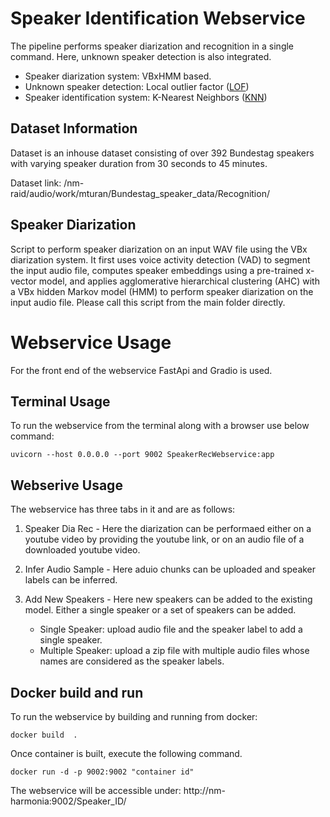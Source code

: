# Speaker Identification Webservice

The pipeline performs speaker diarization and recognition in a single command. Here, unknown speaker detection is also integrated.

- Speaker diarization system: VBxHMM based.
- Unknown speaker detection: Local outlier factor ([LOF](https://scikit-learn.org/stable/modules/generated/sklearn.neighbors.LocalOutlierFactor.html))
- Speaker identification system: K-Nearest Neighbors ([KNN](https://scikit-learn.org/stable/modules/generated/sklearn.neighbors.KNeighborsClassifier.html))
               
## Dataset Information

Dataset is an inhouse dataset consisting of over 392 Bundestag speakers with varying speaker duration from 30 seconds to 45 minutes.

Dataset link: /nm-raid/audio/work/mturan/Bundestag_speaker_data/Recognition/

## Speaker Diarization

Script to perform speaker diarization on an input WAV file using the VBx diarization system. It first uses voice activity detection (VAD) to segment the input audio file, computes speaker embeddings using a pre-trained x-vector model, and applies agglomerative hierarchical clustering (AHC) with a VBx hidden Markov model (HMM) to perform speaker diarization on the input audio file. Please call this script from the main folder directly.

# Webservice Usage

For the front end of the webservice FastApi and Gradio is used.

## Terminal Usage
To run the webservice from the terminal along with a browser use below command:

```
uvicorn --host 0.0.0.0 --port 9002 SpeakerRecWebservice:app
```

## Webserive Usage

The webservice has three tabs in it and are as follows:

1. Speaker Dia Rec - Here the diarization can be performaed either on a youtube video by providing the youtube link, or on an audio file of a downloaded youtube video.

2. Infer Audio Sample - Here aduio chunks can be uploaded and speaker labels can be inferred.

3. Add New Speakers - Here new speakers can be added to the existing model. Either a single speaker or a set of speakers can be added.
    - Single Speaker: upload audio file and the speaker label to add a single speaker.
    - Multiple Speaker: upload a zip file with multiple audio files whose names are considered as the speaker labels. 

## Docker build and run
To run the webservice by building and running from docker:

```
docker build  .
```

Once container is built, execute the following command.

```
docker run -d -p 9002:9002 "container id"
```

The webservice will be accessible under: http://nm-harmonia:9002/Speaker_ID/